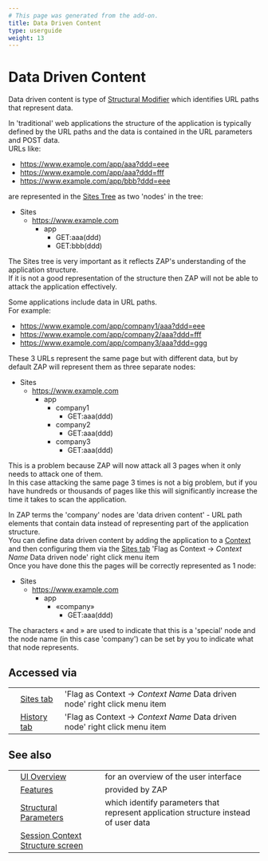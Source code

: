 ```yaml
---
# This page was generated from the add-on.
title: Data Driven Content
type: userguide
weight: 13
---
```


# Data Driven Content

Data driven content is type of [Structural Modifier](/docs/desktop/start/features/structmods/)
which identifies URL paths that represent data.

In 'traditional' web applications the structure of the application is typically defined by the URL paths
and the data is contained in the URL parameters and POST data.  
URLs like:

- https://www.example.com/app/aaa?ddd=eee
- https://www.example.com/app/aaa?ddd=fff
- https://www.example.com/app/bbb?ddd=eee

are represented in the [Sites Tree](/docs/desktop/start/features/sitestree/) as two 'nodes' in the tree:

- Sites
  - https://www.example.com
    - app
      - GET:aaa(ddd)
      - GET:bbb(ddd)

The Sites tree is very important as it reflects ZAP's understanding of the application structure.  
If it is not a good representation of the structure then ZAP will not be able to attack the application effectively.

Some applications include data in URL paths.  
For example:

- https://www.example.com/app/company1/aaa?ddd=eee
- https://www.example.com/app/company2/aaa?ddd=fff
- https://www.example.com/app/company3/aaa?ddd=ggg

These 3 URLs represent the same page but with different data, but by default ZAP will represent them as three separate nodes:

- Sites
  - https://www.example.com
    - app
      - company1
        - GET:aaa(ddd)
      - company2
        - GET:aaa(ddd)
      - company3
        - GET:aaa(ddd)

This is a problem because ZAP will now attack all 3 pages when it only needs to attack one of them.  
In this case attacking the same page 3 times is not a big problem, but if you have hundreds or thousands of pages like this will significantly increase the time it takes to scan the application.

In ZAP terms the 'company' nodes are 'data driven content' - URL path elements that contain data instead of representing part of the application structure.  
You can define data driven content by adding the application to a [Context](/docs/desktop/start/features/contexts/) and then configuring them via the [Sites tab](/docs/desktop/ui/tabs/sites/) 'Flag as Context -\> _Context Name_ Data driven node' right click menu item  
Once you have done this the pages will be correctly represented as 1 node:

- Sites
  - https://www.example.com
    - app
      - «company»
        - GET:aaa(ddd)

The characters « and » are used to indicate that this is a 'special' node and the node name (in this case 'company') can be set by you to indicate what that node represents.

## Accessed via

|     |                                               |                                                                             |
| --- | --------------------------------------------- | --------------------------------------------------------------------------- |
|     | [Sites tab](/docs/desktop/ui/tabs/sites/)     | 'Flag as Context -\> _Context Name_ Data driven node' right click menu item |
|     | [History tab](/docs/desktop/ui/tabs/history/) | 'Flag as Context -\> _Context Name_ Data driven node' right click menu item |

## See also

|     |                                                                                      |                                                                                     |
| --- | ------------------------------------------------------------------------------------ | ----------------------------------------------------------------------------------- |
|     | [UI Overview](/docs/desktop/ui/)                                                     | for an overview of the user interface                                               |
|     | [Features](/docs/desktop/start/features/)                                            | provided by ZAP                                                                     |
|     | [Structural Parameters](/docs/desktop/start/features/structparams/)                  | which identify parameters that represent application structure instead of user data |
|     | [Session Context Structure screen](/docs/desktop/ui/dialogs/session/context-struct/) |
